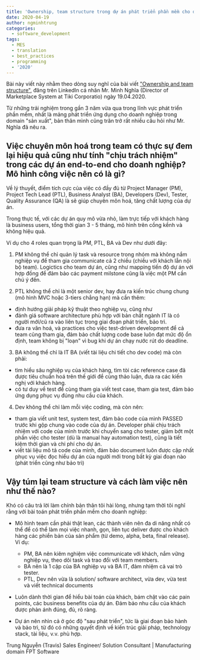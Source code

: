 ```yaml
---
title: 'Ownership, team structure trong dự án phát triển phần mềm cho doanh nghiệp'
date: 2020-04-19
author: ngminhtrung
categories:
  - software_development
tags:
  - MES
  - translation
  - best_practices
  - programming
  - '2020'
---
```


Bài này viết này nhằm theo dòng suy nghĩ của bài viết ["Ownership and team structure"](https://www.linkedin.com/pulse/ownership-team-structure-nghia-minh/?trackingId=woKZMWZxxt8U6g7i18RRKQ%3D%3D), đăng trên LinkedIn cá nhân Mr. Minh Nghĩa (Director of Marketplace System at Tiki Corporatio) ngày 19.04.2020. 

Từ những trải nghiệm trong gần 3 năm vừa qua trong lĩnh vực phát triển phần mềm, nhất là mảng phát triển ứng dụng cho doanh nghiệp trong domain "sản xuất", bản thân mình cũng trăn trở rất nhiều câu hỏi như Mr. Nghĩa đã nêu ra. 

## Việc chuyên môn hoá trong team có thực sự đem lại hiệu quả cũng như tính "chịu trách nhiệm" trong các dự án end-to-end cho doanh nghiệp? Mô hình công việc nên có là gì? 

Về lý thuyết, điểm tích cực của việc có đầy đủ từ Project Manager (PM), Project Tech Lead (PTL), Business Analyst (BA), Developers (Dev), Tester, Quality Assurance (QA) là sẽ giúp chuyên môn hoá, tăng chất lượng của dự án. 

Trong thực tế, với các dự án quy mô vừa nhỏ, làm trực tiếp với khách hàng là business users, tổng thời gian 3 - 5 tháng, mô hình trên cồng kềnh và không hiệu quả.

Ví dụ cho 4 roles quan trọng là PM, PTL, BA và Dev như dưới đây:

1) PM không thể chỉ quản lý task và resource trong nhóm mà không nắm nghiệp vụ để tham gia communicate cả 2 chiều (chiều với khách lẫn nội bộ team). Logictics cho team dự án, cũng như mapping tiến độ dự án với hợp đồng để đảm bảo các payment milstone cũng là việc một PM cần chú ý đến.

2) PTL không thể chỉ là một senior dev, hay đưa ra kiến trúc chung chung (mô hình MVC hoặc 3-tiers chẳng hạn) mà cần thêm:
- định hướng giải pháp kỹ thuật theo nghiệp vụ, cũng như 
- đánh giá software architecture phù hợp với bản chất ngành IT là  có người mới/cũ ra vào liên tục trong giai đoạn phát triển, bảo trì.
- đưa ra văn hoá, và practices cho việc test-driven development để cả team cũng tham gia, đảm bảo chất lượng code base luôn đạt mức độ ổn định, team không bị "loạn" vì bug khi dự án chạy nước rút do deadline. 

3) BA không thể chỉ là IT BA (viết tài liệu chi tiết cho dev code) mà còn phải:
- tìm hiểu sâu nghiệp vụ của khách hàng, tìm tòi các reference case đã được tiêu chuẩn hoá trên thế giới để cùng thảo luận, đưa ra các kiến nghị với khách hàng. 
- có tư duy về test để cùng tham gia viết test case, tham gia test, đảm bảo ứng dụng phục vụ đúng nhu cầu của khách. 

4) Dev không thể chỉ làm mỗi việc coding, mà còn nên:
- tham gia viết unit test, system test, đảm bảo code của mình PASSED trước khi gộp chung vào code của dự án. Developer phải chịu trách nhiệm với code của mình trước khi chuyển sang cho tester, giảm bớt một phần việc cho tester (dù là manual hay automation test), cũng là tiết kiệm thời gian và chi phí cho dự án. 
- viết tài liệu mô tả code của mình, đảm bảo document luôn được cập nhất phục vụ việc đọc hiểu dự án của người mới trong bất kỳ giai đoạn nào (phát triển cũng như bảo trì)

## Vậy túm lại team structure và cách làm việc nên như thế nào? 

Khó có câu trả lời làm chính bản thân tôi hài lòng, nhưng tạm thời tôi nghĩ rằng với bài toán phát triển phần mềm cho doanh nghiệp:

- Mô hình team cần phải thật lean, các thành viên nên đa di năng nhất có thể để có thể làm mọi việc nhanh, gọn, liên tục deliver được cho khách hàng các phiển bản của sản phẩm (từ demo, alpha, beta, final release). Ví dụ:
  + PM, BA nên kiêm nghiệm việc communicate với khách, nắm vững nghiệp vụ, theo dõi task và trao đổi với team members. 
  + BA nên là 1 cặp của BA nghiệp vụ và BA IT, đảm nhiệm cả vai trò tester. 
  + PTL, Dev nên vừa là solution/ software architect, vừa dev, vừa test và viết technical documents 

- Luôn dành thời gian để hiểu bài toán của khách, bám chặt vào các pain points, các business benefits của dự án. Đảm bảo nhu cầu của khách được phản ánh đúng, đủ, rõ ràng. 

- Dự án nên nhìn cả ở góc độ "sau phát triển", tức là giai đoạn bảo hành và bảo trì, từ đó có những quyết định về kiến trúc giải pháp, technology stack, tài liệu, v.v. phù hợp. 

Trung Nguyễn (Travis)
Sales Engineer/ Solution Consultant | Manufacturing domain
FPT Software